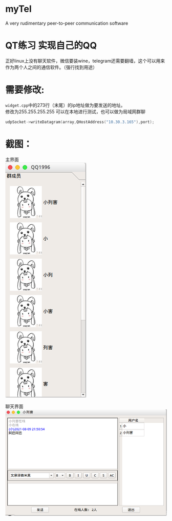 # myTel
A very rudimentary peer-to-peer communication software
# QT练习 实现自己的QQ
正好linux上没有聊天软件，微信要装wine，telegram还需要翻墙，这个可以用来作为两个人之间的通信软件。（强行找到用途）
# 需要修改:
`widget.cpp`中的273行（末尾）的ip地址做为要发送的地址。  
修改为255.255.255.255 可以在本地进行测试，也可以做为局域网群聊
```c++
udpSocket->writeDatagram(array,QHostAddress("10.30.3.165"),port);
```
# 截图：
主界面  
![main](https://github.com/Xushibo96/myTel/blob/main/pic/mainmenu.png)  

聊天界面  
![chat](https://github.com/Xushibo96/myTel/blob/main/pic/chat.png)
